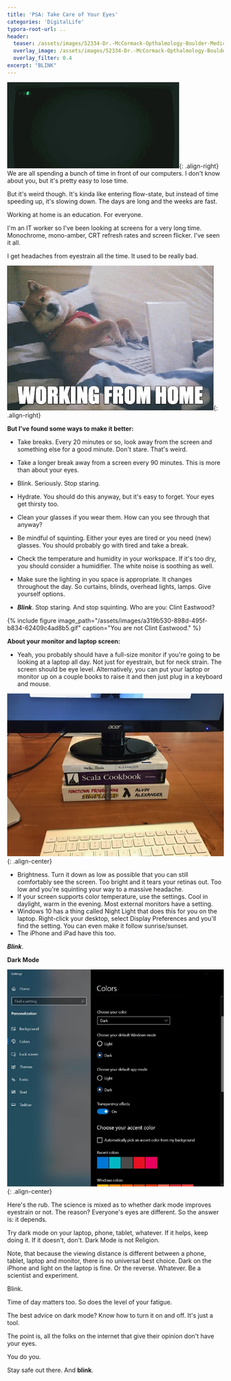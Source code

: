 ```yaml
---
title: 'PSA: Take Care of Your Eyes'
categories: 'DigitalLife'
typora-root-url: ..
header: 
  teaser: /assets/images/52334-Dr.-McCormack-Opthalmology-Boulder-Medical-Center-Boulder.png
  overlay_image: /assets/images/52334-Dr.-McCormack-Opthalmology-Boulder-Medical-Center-Boulder.png
  overlay_filter: 0.4
excerpt: "BLINK"
---
```

![ed2682aa-5c63-4ca6-8a2d-e30d4f0ab622](/assets/images/ed2682aa-5c63-4ca6-8a2d-e30d4f0ab622.gif){: .align-right}
We are all spending a bunch of time in front of our computers. I don't know about you, but it's pretty easy to lose time.

But it's weird though. It's kinda like entering flow-state, but instead of time speeding up, it's slowing down. The days are long and the weeks are fast.

Working at home is an education. For everyone.

I'm an IT worker so I've been looking at screens for a very long time. Monochrome, mono-amber, CRT refresh rates and screen flicker. I've seen it all.

I get headaches from eyestrain all the time. It used to be really bad.

![91e7fb23-76e5-4391-bec3-43b9d6c90436](/assets/images/91e7fb23-76e5-4391-bec3-43b9d6c90436.gif){: .align-right}

**But I've found some ways to make it better:**

* Take breaks. Every 20 minutes or so, look away from the screen and something else for a good minute. Don't stare. That's weird.

* Take a longer break away from a screen every 90 minutes. This is more than about your eyes.

* Blink. Seriously. Stop staring.

* Hydrate. You should do this anyway, but it's easy to forget. Your eyes get thirsty too.

* Clean your glasses if you wear them. How can you see through that anyway?

* Be mindful of squinting. Either your eyes are tired or you need (new) glasses. You should probably go with tired and take a break.

* Check the temperature and humidity in your workspace. If it's too dry, you should consider a humidifier. The white noise is soothing as well.

* Make sure the lighting in you space is appropriate. It changes throughout the day. So curtains, blinds, overhead lights, lamps. Give yourself options.

* ***Blink***. Stop staring. And stop squinting. Who are you: Clint Eastwood?

{% include figure image_path="/assets/images/a319b530-898d-495f-b834-62409c4ad8b5.gif" caption="You are not Clint Eastwood." %}

**About your monitor and laptop screen:**

* Yeah, you probably should have a full-size monitor if you're going to be looking at a laptop all day. Not just for eyestrain, but for neck strain. The screen should be eye level. Alternatively, you can put your laptop or monitor up on a couple books to raise it and then just plug in a keyboard and mouse.

![e7f85a87-1fc5-4712-8800-9431553f69a2](/assets/images/e7f85a87-1fc5-4712-8800-9431553f69a2.jpg){: .align-center}

* Brightness. Turn it down as low as possible that you can still comfortably see the screen. Too bright and it tears your retinas out. Too low and you're squinting your way to a massive headache.
* If your screen supports color temperature, use the settings. Cool in daylight, warm in the evening. Most external monitors have a setting.
* Windows 10 has a thing called Night Light that does this for you on the laptop. Right-click your desktop, select Display Preferences and you'll find the setting. You can even make it follow sunrise/sunset.
* The iPhone and iPad have this too.

***Blink***.

**Dark Mode**

![18130dd4-9dd2-46ef-af53-dd0a80606b27](/assets/images/18130dd4-9dd2-46ef-af53-dd0a80606b27.jpg){: .align-center}

Here's the rub. The science is mixed as to whether dark mode improves eyestrain or not. The reason? Everyone's eyes are different. So the answer is: it depends.

Try dark mode on your laptop, phone, tablet, whatever. If it helps, keep doing it. If it doesn't, don't. Dark Mode is not Religion. 

Note, that because the viewing distance is different between a phone, tablet, laptop and monitor, there is no universal best choice. Dark on the iPhone and light on the laptop is fine. Or the reverse. Whatever. Be a scientist and experiment.

Blink. 

Time of day matters too. So does the level of your fatigue. 

The best advice on dark mode? Know how to turn it on and off. It's just a tool. 

The point is, all the folks on the internet that give their opinion don't have your eyes.

You do you.

Stay safe out there. And **blink**.

